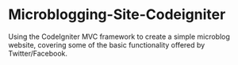 # Microblogging-Site-Codeigniter
Using the CodeIgniter MVC framework to create a simple microblog website, covering some of the basic functionality offered by Twitter/Facebook.
